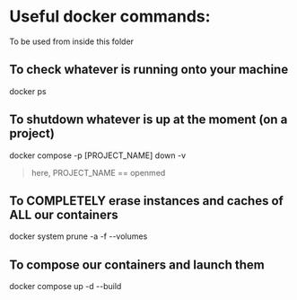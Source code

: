# Useful docker commands:

To be used from inside this folder

## To check whatever is running onto your machine

docker ps

## To shutdown whatever is up at the moment (on a project)

docker compose -p [PROJECT_NAME] down -v

> here, PROJECT_NAME == openmed

## To COMPLETELY erase instances and caches of ALL our containers

docker system prune -a -f --volumes

## To compose our containers and launch them

docker compose up -d --build
